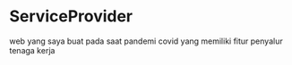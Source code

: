 # ServiceProvider
web yang saya buat pada saat pandemi covid yang memiliki fitur penyalur tenaga kerja
